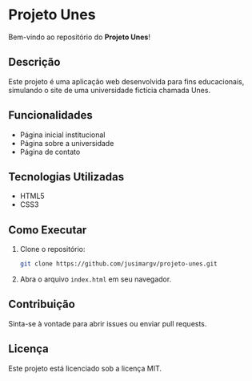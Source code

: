 # Projeto Unes

Bem-vindo ao repositório do **Projeto Unes**!

## Descrição

Este projeto é uma aplicação web desenvolvida para fins educacionais, simulando o site de uma universidade fictícia chamada Unes.

## Funcionalidades

- Página inicial institucional
- Página sobre a universidade
- Página de contato

## Tecnologias Utilizadas

- HTML5
- CSS3

## Como Executar

1. Clone o repositório:
    ```bash
    git clone https://github.com/jusimargv/projeto-unes.git
    ```
2. Abra o arquivo `index.html` em seu navegador.

## Contribuição

Sinta-se à vontade para abrir issues ou enviar pull requests.

## Licença

Este projeto está licenciado sob a licença MIT.